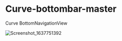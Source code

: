 # Curve-bottombar-master
Curve BottomNavigationView

![Screenshot_1637751392](https://user-images.githubusercontent.com/44597690/143378144-f097c3cb-39ec-4c3b-8e84-a96718b9e7d3.png)
